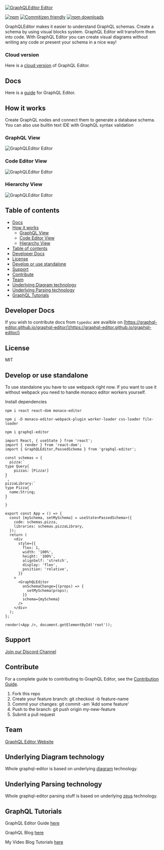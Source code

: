 [![GraphQLEditor Editor](assets/logo.gif)](https://graphqleditor.com)

[![npm](https://img.shields.io/npm/v/graphql-editor.svg?style=flat-square)](https://www.npmjs.com/package/graphql-editor) [![Commitizen friendly](https://img.shields.io/badge/commitizen-friendly-brightgreen.svg?style=flat-square)](http://commitizen.github.io/cz-cli/) [![npm downloads](https://img.shields.io/npm/dt/graphql-editor.svg?style=flat-square)](https://www.npmjs.com/package/graphql-editor)

GraphQLEditor makes it easier to understand GraphQL schemas. Create a schema by using visual blocks system. GraphQL Editor will transform them into code. With GraphQL Editor you can create visual diagrams without writing any code or present your schema in a nice way!

### Cloud version

Here is a [cloud version](https://graphqleditor.com) of GraphQL Editor. 

## Docs 

Here is a [guide](https://guide.graphqleditor.com) for GraphQL Editor.


## How it works

Create GraphQL nodes and connect them to generate a database schema. You can also use builtin text IDE with GraphQL syntax validation

### GraphQL View

![GraphQLEditor Editor](assets/browse-graf.gif)

### Code Editor View

![GraphQLEditor Editor](assets/browse-code.gif)

### Hierarchy View

![GraphQLEditor Editor](assets/browse-diagram.gif)


## Table of contents
- [Docs](#docs)
- [How it works](#how-it-works)
  - [GraphQL View](#graphql-view)
  - [Code Editor View](#code-editor-view)
  - [Hierarchy View](#hierarchy-view)
- [Table of contents](#table-of-contents)
- [Developer Docs](#developer-docs)
- [License](#license)
- [Develop or use standalone](#develop-or-use-standalone)
- [Support](#support)
- [Contribute](#contribute)
- [Team](#team)
- [Underlying Diagram technology](#underlying-diagram-technology)
- [Underlying Parsing technology](#underlying-parsing-technology)
- [GraphQL Tutorials](#graphql-tutorials)

## Developer Docs

If you wish to contribute docs from `typedoc` are availble on [https://graphql-editor.github.io/graphql-editor/](https://graphql-editor.github.io/graphql-editor/)

## License

MIT

## Develop or use standalone

To use standalone you have to use webpack right now. If you want to use it without webpack you need to handle monaco  editor workers yourself.

Install dependencies

```
npm i react react-dom monaco-editor
```

```
npm i -D monaco-editor-webpack-plugin worker-loader css-loader file-loader
```

```
npm i graphql-editor
```

```tsx
import React, { useState } from 'react';
import { render } from 'react-dom';
import { GraphQLEditor,PassedSchema } from 'graphql-editor';

const schemas = {
  pizza:`
type Query{
	pizzas: [Pizza!]
}
`,
pizzaLibrary:`
type Pizza{
  name:String;
}
`
}

export const App = () => {
  const [mySchema, setMySchema] = useState<PassedSchema>({
    code: schemas.pizza,
    libraries: schemas.pizzaLibrary,
  });
  return (
    <div
      style={{
        flex: 1,
        width: '100%',
        height: '100%',
        alignSelf: 'stretch',
        display: 'flex',
        position: 'relative',
      }}
    >
      <GraphQLEditor
        onSchemaChange={(props) => {
          setMySchema(props);
        }}
        schema={mySchema}
      />
    </div>
  );
};

render(<App />, document.getElementById('root'));
```

## Support 

[Join our Discord Channel](https://discord.gg/wVcZdmd)

## Contribute

For a complete guide to contributing to GraphQL Editor, see the [Contribution Guide](CONTRIBUTING.md).

1.  Fork this repo
2.  Create your feature branch: git checkout -b feature-name
3.  Commit your changes: git commit -am 'Add some feature'
4.  Push to the branch: git push origin my-new-feature
5.  Submit a pull request

## Team 

[GraphQL Editor Website](https://graphqleditor.com)

## Underlying Diagram technology

Whole graphql-editor is based on underlying [diagram](https://github.com/graphql-editor/diagram) technology.

## Underlying Parsing technology

Whole graphql-editor parsing stuff is based on underlying [zeus](https://github.com/graphql-editor/graphql-zeus) technology.

## GraphQL Tutorials

GraphQL Editor Guide [here](https://guide.graphqleditor.com/)

GraphQL Blog [here](https://blog.graphqleditor.com/)

My Video Blog Tutorials [here](https://stackofthefuture.com)
